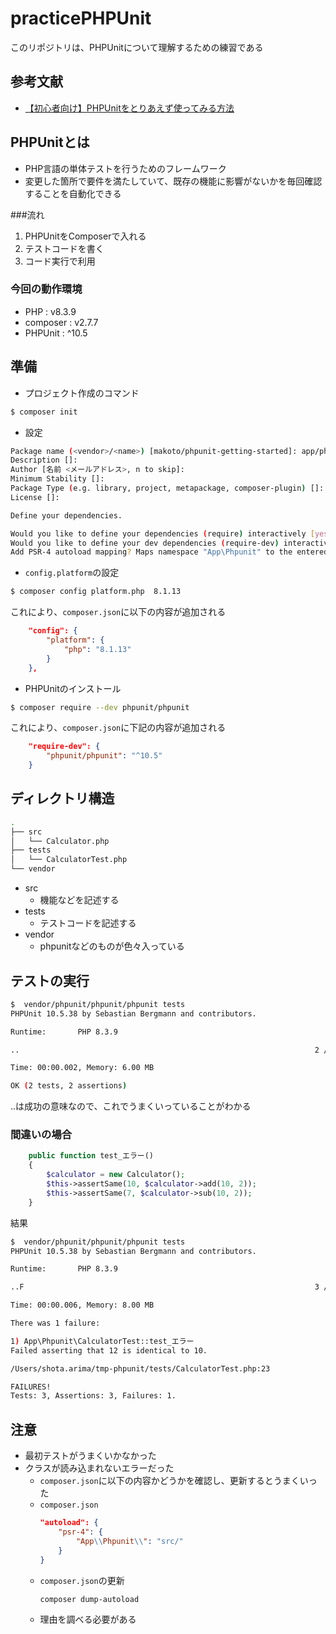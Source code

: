 # practicePHPUnit

このリポジトリは、PHPUnitについて理解するための練習である

## 参考文献
- [【初心者向け】PHPUnitをとりあえず使ってみる方法](https://qiita.com/mako5656/items/8add0875ab10381b9012)

## PHPUnitとは
- PHP言語の単体テストを行うためのフレームワーク
- 変更した箇所で要件を満たしていて、既存の機能に影響がないかを毎回確認することを自動化できる

###流れ
1. PHPUnitをComposerで入れる
2. テストコードを書く
3. コード実行で利用

### 今回の動作環境
- PHP : v8.3.9
- composer : v2.7.7 
- PHPUnit : ^10.5

## 準備
- プロジェクト作成のコマンド
```bash
$ composer init
```

- 設定
```bash
Package name (<vendor>/<name>) [makoto/phpunit-getting-started]: app/phpunit
Description []:
Author [名前 <メールアドレス>, n to skip]:
Minimum Stability []:
Package Type (e.g. library, project, metapackage, composer-plugin) []: prpject
License []:

Define your dependencies.

Would you like to define your dependencies (require) interactively [yes]? no
Would you like to define your dev dependencies (require-dev) interactively [yes]? no
Add PSR-4 autoload mapping? Maps namespace "App\Phpunit" to the entered relative path. [src/, n to skip]:
```

- `config.platform`の設定
```bash
$ composer config platform.php  8.1.13
```
これにより、`composer.json`に以下の内容が追加される
```json
    "config": {
        "platform": {
            "php": "8.1.13"
        }
    },
```
- PHPUnitのインストール
```bash
$ composer require --dev phpunit/phpunit
```
これにより、`composer.json`に下記の内容が追加される
```json
    "require-dev": {
        "phpunit/phpunit": "^10.5"
    }
```

## ディレクトリ構造
```bash
.
├── src
│   └── Calculator.php
├── tests
│   └── CalculatorTest.php
└── vendor
```
- src
  - 機能などを記述する
- tests
  - テストコードを記述する
- vendor
  - phpunitなどのものが色々入っている

## テストの実行
```bash
$  vendor/phpunit/phpunit/phpunit tests
PHPUnit 10.5.38 by Sebastian Bergmann and contributors.

Runtime:       PHP 8.3.9

..                                                                  2 / 2 (100%)

Time: 00:00.002, Memory: 6.00 MB

OK (2 tests, 2 assertions)

```
..は成功の意味なので、これでうまくいっていることがわかる

### 間違いの場合
```php
    public function test_エラー()
    {
        $calculator = new Calculator();
        $this->assertSame(10, $calculator->add(10, 2));
        $this->assertSame(7, $calculator->sub(10, 2));
    }
```

結果
```bash
$  vendor/phpunit/phpunit/phpunit tests
PHPUnit 10.5.38 by Sebastian Bergmann and contributors.

Runtime:       PHP 8.3.9

..F                                                                 3 / 3 (100%)

Time: 00:00.006, Memory: 8.00 MB

There was 1 failure:

1) App\Phpunit\CalculatorTest::test_エラー
Failed asserting that 12 is identical to 10.

/Users/shota.arima/tmp-phpunit/tests/CalculatorTest.php:23

FAILURES!
Tests: 3, Assertions: 3, Failures: 1.

```

## 注意
- 最初テストがうまくいかなかった
- クラスが読み込まれないエラーだった
  - `composer.json`に以下の内容かどうかを確認し、更新するとうまくいった
  - `composer.json`
    ```json
    "autoload": {
        "psr-4": {
            "App\\Phpunit\\": "src/"
        }
    }
    ```
  - `composer.json`の更新
    ```bash
    composer dump-autoload   
    ```
  - 理由を調べる必要がある
